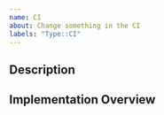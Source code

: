 ```yaml
---
name: CI
about: Change something in the CI
labels: "Type::CI"
---
```


## Description

## Implementation Overview
